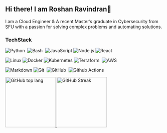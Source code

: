 ## Hi there! I am Roshan Ravindran👋

I am a Cloud Engineer & A recent Master’s graduate in Cybersecurity from SFU with a passion for solving complex problems and automating solutions.

### TechStack

![Python](https://img.shields.io/badge/-Python-05122A?style=flat&logo=python)&nbsp;
![Bash](https://img.shields.io/badge/Bash-%23121011.svg?style=flat&logo=gnu-bash&logoColor=white)&nbsp;
![JavaScript](https://img.shields.io/badge/-JavaScript-000?&logo=JavaScript)
![Node.js](https://img.shields.io/badge/-Node.js-000?&logo=node.js)
![React](https://img.shields.io/badge/-React-000?&logo=React)

![Linux](https://img.shields.io/badge/-Linux-000?&logo=Linux)
![Docker](https://img.shields.io/badge/-Docker-000?&logo=Docker)
![Kubernetes](https://img.shields.io/badge/-Kubernetes-000?&logo=Kubernetes)
![Terraform](https://img.shields.io/badge/Terraform-000.svg?style=flat&logo=terraform)&nbsp;
![AWS](https://img.shields.io/badge/-AWS-000?&logo=Amazon-AWS&logoColor=F90&logoColor=Orange)

![Markdown](https://img.shields.io/badge/-Markdown-05122A?style=flat&logo=markdown)
![Git](https://img.shields.io/badge/-Git-05122A?style=flat&logo=git)&nbsp;
![GitHub](https://img.shields.io/badge/-GitHub-05122A?style=flat&&logo=github)&nbsp;
![Github Actions](https://img.shields.io/badge/-GithubActions-000?&logo=GithubActions)

<p align="left">
<a href="https://git.io/streak-stats">
  <img height="160px" src="https://github-readme-stats.vercel.app/api/top-langs/?username=roshan-ravindran&layout=compact&theme=dark" alt="GitHub top lang" />
  <img height="160px" src="https://github-readme-streak-stats-gamma-one.vercel.app?user=roshan-ravindran&theme=dark" alt="GitHub Streak" /></a>
</p>

<!--

![Ansible](https://img.shields.io/badge/Ansible-%231A1918.svg?style=flat&logo=ansible&logoColor=white)\

-->
